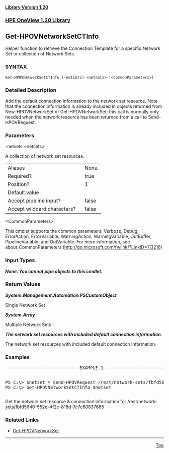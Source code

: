 ﻿<a name="top"></a>
 <h4><a href="#1.20">Library Version 1.20</a></h4>
 <a name="1.20"></a>

### <u>HPE OneView 1.20 Library</u>

## Get-HPOVNetworkSetCTInfo
<p>
Helper function to retrieve the Connection Template for a specific Network Set or collection of Network Sets.

### SYNTAX
<p>
<pre><code>Get-HPOVNetworkSetCTInfo [-netsets] &lt;netsets&gt; [&lt;CommonParameters&gt;]</code></pre>

### Detailed Description
<p>
Add the default connection information to the network set resource. 
Note that the connection information is already included in objects returned from New-HPOVNetworkSet or Get-HPOVNetworkSet; this call is normally only needed when the network resource has been returned from a call to Send-HPOVRequest.


### Parameters

-netsets &lt;netsets&gt;<p>
A collection of network set resources.

<table><tbody><tr><td>Aliases</td><td>None.</td></tr><tr><td>Required?</td><td>true</td></tr><tr><td>Position?</td><td>1</td></tr><tr><td>Default value</td><td></td></tr><tr><td>Accept pipeline input?</td><td>false</td></tr><tr><td>Accept wildcard characters?&nbsp;&nbsp;&nbsp; </td><td>false</td></tr></tbody></table>

 &lt;CommonParameters&gt;

This cmdlet supports the common parameters: Verbose, Debug, ErrorAction, ErrorVariable, WarningAction, WarningVariable, OutBuffer, PipelineVariable, and OutVariable. For more information, see about_CommonParameters (<a href="http://go.microsoft.com/fwlink/?LinkID=113216">http://go.microsoft.com/fwlink/?LinkID=113216</a>)<p>

### Input Types

_**None.  You cannot pipe objects to this cmdlet.**_
 


### Return Values

_**System.Management.Automation.PSCustomObject**_
 
   Single Network Set

 _**System.Array**_
 
Multiple Network Sets

 _**The network set resources with included default connection information.**_
 

 The network set resources with included default connection information.



### Examples

<pre> -------------------------- EXAMPLE 1 --------------------------<p>
PS C:\> $netset = Send-HPOVRequest /rest/network-sets/fbfd5640-552e-4f2c-818d-7c7c60837665
PS C:\> Get-HPOVNetworkSetCTInfo $netset
</pre>
Get the network set resource & connection information for /rest/network-sets/fbfd5640-552e-4f2c-818d-7c7c60837665



### Related Links

* [Get-HPOVNetworkSet](https://github.com/HewlettPackard/POSH-HPOneView/wiki/Get-HPOVNetworkSet)


***
<div align=right><a href="#Top">Top</a></div>
